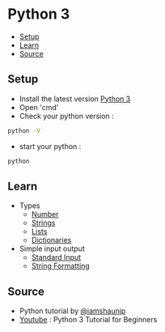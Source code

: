# Python 3
* [Setup](#Setup)
* [Learn](#Learn)
* [Source](#Source)

## Setup
- Install the latest version [Python 3](https://www.python.org/downloads/)
- Open 'cmd'
- Check your python version :
```bash
python -V
```
- start your python :
```bash
python
```

## Learn
- Types 
   - [Number](https://github.com/0732sta/starter-python/blob/master/numbers.py)
   - [Strings](https://github.com/0732sta/starter-python/blob/master/strings.py)
   - [Lists](https://github.com/0732sta/starter-python/blob/master/lists.py)
   - [Dictionaries](https://github.com/0732sta/starter-python/blob/master/dictionaries.py)
- Simple input output   
   - [Standard Input](https://github.com/0732sta/starter-python/tree/master/standard-input)
   - [String Formatting](https://github.com/0732sta/starter-python/tree/master/standard-input)

## Source
- Python tutorial by [@iamshaunjp](https://github.com/iamshaunjp)
- [Youtube](https://youtu.be/Ozrduu2W9B8) : Python 3 Tutorial for Beginners

